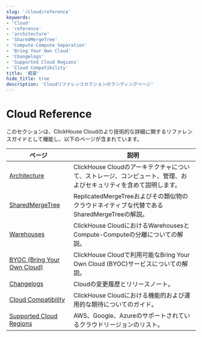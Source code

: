 ```yaml
---
slug: '/cloud/reference'
keywords:
- 'Cloud'
- 'reference'
- 'architecture'
- 'SharedMergeTree'
- 'Compute-Compute Separation'
- 'Bring Your Own Cloud'
- 'Changelogs'
- 'Supported Cloud Regions'
- 'Cloud Compatibility'
title: '概要'
hide_title: true
description: 'Cloudリファレンスセクションのランディングページ'
---
```





# Cloud Reference

このセクションは、ClickHouse Cloudのより技術的な詳細に関するリファレンスガイドとして機能し、以下のページが含まれています。

| ページ                              | 説明                                                                                                   |
|-----------------------------------|------------------------------------------------------------------------------------------------------|
| [Architecture](/cloud/reference/architecture)               | ClickHouse Cloudのアーキテクチャについて、ストレージ、コンピュート、管理、およびセキュリティを含めて説明します。 |
| [SharedMergeTree](/cloud/reference/shared-merge-tree)            | ReplicatedMergeTreeおよびその類似物のクラウドネイティブな代替であるSharedMergeTreeの解説。        |
| [Warehouses](/cloud/reference/warehouses)                 | ClickHouse CloudにおけるWarehousesとCompute-Computeの分離についての解説。                          |
| [BYOC (Bring Your Own Cloud)](/cloud/reference/byoc)| ClickHouse Cloudで利用可能なBring Your Own Cloud (BYOC)サービスについての解説。                    |
| [Changelogs](/cloud/reference/changelogs)                 | Cloudの変更履歴とリリースノート。                                                                     |
| [Cloud Compatibility](/whats-new/cloud-compatibility)        | ClickHouse Cloudにおける機能的および運用的な期待についてのガイド。                                 |
| [Supported Cloud Regions](/cloud/reference/supported-regions)    | AWS、Google、Azureのサポートされているクラウドリージョンのリスト。                                   |
